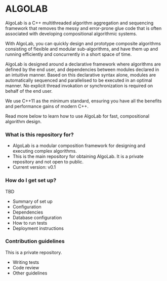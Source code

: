 # ALGOLAB #

AlgoLab is a C++ multithreaded algorithm aggregation and sequencing framework that removes the messy 
and error-prone glue code that is often associated with developing compositional algorithmic systems.

With AlgoLab, you can quickly design and prototype composite algorithms consisting of flexible and
modular sub-algorithms, and have them up and running efficiently and concurrently in a short space
of time.

AlgoLab is designed around a declarative framework where algorithms are defined by the end user,
and dependencies between modules declared in an intuitive manner. Based on this declarative syntax
alone, modules are automatically sequenced and parallelised to be executed in an optimal manner.
No explicit thread invokation or synchronization is required on behalf of the end user.

We use C++11 as the minimum standard, ensuring you have all the benefits and performance gains of
modern C++.

Read more below to learn how to use AlgoLab for fast, compositional algorithm design.

### What is this repository for? ###

* AlgoLab is a modular composition framework for designing and executing complex algorithms.
* This is the main repository for obtaining AlgoLab. It is a private repository and not open to public.
* Current version: v0.1

### How do I get set up? ###

TBD

* Summary of set up
* Configuration
* Dependencies
* Database configuration
* How to run tests
* Deployment instructions

### Contribution guidelines ###

This is a private repository.

* Writing tests
* Code review
* Other guidelines
